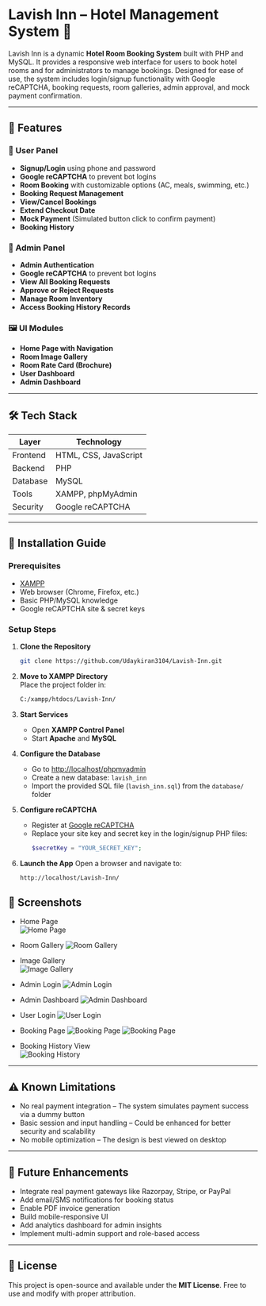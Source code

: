 # Lavish Inn – Hotel Management System 🏨

Lavish Inn is a dynamic **Hotel Room Booking System** built with PHP and MySQL. It provides a responsive web interface for users to book hotel rooms and for administrators to manage bookings. Designed for ease of use, the system includes login/signup functionality with Google reCAPTCHA, booking requests, room galleries, admin approval, and mock payment confirmation.

---

## 🧰 Features

### 👤 User Panel
- **Signup/Login** using phone and password
- **Google reCAPTCHA** to prevent bot logins
- **Room Booking** with customizable options (AC, meals, swimming, etc.)
- **Booking Request Management**
- **View/Cancel Bookings**
- **Extend Checkout Date**
- **Mock Payment** (Simulated button click to confirm payment)
- **Booking History**

### 🔐 Admin Panel
- **Admin Authentication**
- **Google reCAPTCHA** to prevent bot logins
- **View All Booking Requests**
- **Approve or Reject Requests**
- **Manage Room Inventory**
- **Access Booking History Records**

### 🖼️ UI Modules
- **Home Page with Navigation**
- **Room Image Gallery**
- **Room Rate Card (Brochure)**
- **User Dashboard**
- **Admin Dashboard**

---

## 🛠️ Tech Stack

| Layer       | Technology          |
|-------------|---------------------|
| Frontend    | HTML, CSS, JavaScript |
| Backend     | PHP                  |
| Database    | MySQL                |
| Tools       | XAMPP, phpMyAdmin    |
| Security    | Google reCAPTCHA     |

---

## 🚀 Installation Guide

### Prerequisites
- [XAMPP](https://www.apachefriends.org/)
- Web browser (Chrome, Firefox, etc.)
- Basic PHP/MySQL knowledge
- Google reCAPTCHA site & secret keys

### Setup Steps

1. **Clone the Repository**
   ```bash
   git clone https://github.com/Udaykiran3104/Lavish-Inn.git

2. **Move to XAMPP Directory**  
   Place the project folder in:
   ```bash
   C:/xampp/htdocs/Lavish-Inn/

3. **Start Services**
   - Open **XAMPP Control Panel**
   - Start **Apache** and **MySQL**

4. **Configure the Database**
   - Go to [http://localhost/phpmyadmin](http://localhost/phpmyadmin)
   - Create a new database: `lavish_inn`
   - Import the provided SQL file (`lavish_inn.sql`) from the `database/` folder

5. **Configure reCAPTCHA**
   - Register at [Google reCAPTCHA](https://www.google.com/recaptcha/admin/)
   - Replace your site key and secret key in the login/signup PHP files:
     ```php
     $secretKey = "YOUR_SECRET_KEY";
     ```

6. **Launch the App**
   Open a browser and navigate to:
   ```bash
   http://localhost/Lavish-Inn/


## 📸 Screenshots

- Home Page  
  ![Home Page](Screenshots/Home%20page.jpg)

- Room Gallery
  ![Room Gallery](Screenshots/Room%20Gallery.jpg)

- Image Gallery  
  ![Image Gallery](Screenshots/Image%20Gallery.jpg)

- Admin Login
  ![Admin Login](Screenshots/Admin%20Login%20Page.jpg)

- Admin Dashboard
  ![Admin Dashboard](Screenshots/Admin%20Dashboard.jpg)

- User Login
  ![User Login](Screenshots/User%20Login%20Page.jpg)

- Booking Page
  ![Booking Page](Screenshots/Room%20Booking%20Page1.jpg)
  ![Booking Page](Screenshots/Room%20Booking%20Page2.jpg)

- Booking History View  
  ![Booking History](Screenshots/User_Booking%20history%20Page.jpg)

---

## ⚠️ Known Limitations

- No real payment integration – The system simulates payment success via a dummy button
- Basic session and input handling – Could be enhanced for better security and scalability
- No mobile optimization – The design is best viewed on desktop

---

## 🌟 Future Enhancements

- Integrate real payment gateways like Razorpay, Stripe, or PayPal
- Add email/SMS notifications for booking status
- Enable PDF invoice generation
- Build mobile-responsive UI
- Add analytics dashboard for admin insights
- Implement multi-admin support and role-based access

---

## 📄 License

This project is open-source and available under the **MIT License**. Free to use and modify with proper attribution.
